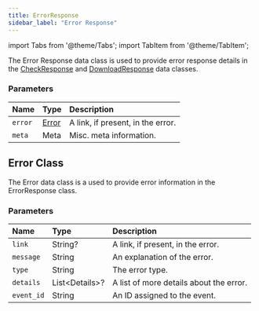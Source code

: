 ```yaml
---
title: ErrorResponse
sidebar_label: "Error Response"
---
```


import Tabs from '@theme/Tabs';
import TabItem from '@theme/TabItem';

The Error Response data class is used to provide error response details in the [CheckResponse](./check-response) and [DownloadResponse](./download-response) data classes.

### Parameters

Name | Type | Description
:------ | :------ | :------
`error` | [Error](./error-response#error-class) | A link, if present, in the error.
`meta` | Meta | Misc. meta information.

## Error Class

The Error data class is a used to provide error information in the ErrorResponse class.

### Parameters

Name | Type | Description
:------ | :------ | :------
`link` | String? | A link, if present, in the error.
`message` | String | An explanation of the error.
`type` | String | The error type.
`details` | List&lt;Details>? | A list of more details about the error.
`event_id` | String | An ID assigned to the event.
